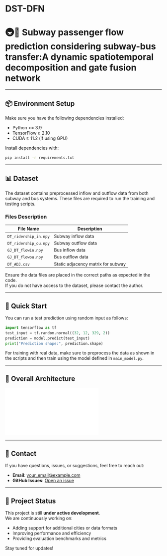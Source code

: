# DST-DFN
# 🚇🚌 Subway passenger flow prediction considering subway-bus transfer:A dynamic spatiotemporal decomposition and gate fusion network

---

## 📦 Environment Setup

Make sure you have the following dependencies installed:

- Python >= 3.9  
- TensorFlow ≥ 2.10  
- CUDA ≥ 11.2 (if using GPU)

Install dependencies with:

```bash
pip install -r requirements.txt
```

---

## 📊 Dataset

The dataset contains preprocessed inflow and outflow data from both subway and bus systems. These files are required to run the training and testing scripts.

### Files Description

| File Name               | Description                            |
|------------------------|----------------------------------------|
| `DT_ridership_in.npy`  | Subway inflow data                     |
| `DT_ridership_ou.npy`  | Subway outflow data                    |
| `GJ_DT_flowin.npy`     | Bus inflow data                        |
| `GJ_DT_flowou.npy`     | Bus outflow data                       |
| `DT_ADJ.csv`           | Static adjacency matrix for subway     |

Ensure the data files are placed in the correct paths as expected in the code.  
If you do not have access to the dataset, please contact the author.

---

## 🚀 Quick Start

You can run a test prediction using random input as follows:

```python
import tensorflow as tf
test_input = tf.random.normal((32, 12, 329, 2))
prediction = model.predict(test_input)
print("Prediction shape:", prediction.shape)
```

For training with real data, make sure to preprocess the data as shown in the scripts and then train using the model defined in `main_model.py`.

---

## 🧠 Overall Architecture
![Framework of the dynamic spatial-temporal decomposition and fusion network (DST-DFN).](./Figs/over-stru.pdf)


---

## 📮 Contact

If you have questions, issues, or suggestions, feel free to reach out:

- **Email**: your_email@example.com  
- **GitHub Issues**: [Open an issue](https://github.com/your_username/your_project/issues)

---

## 🧪 Project Status

This project is still **under active development**.  
We are continuously working on:

- Adding support for additional cities or data formats  
- Improving performance and efficiency  
- Providing evaluation benchmarks and metrics

Stay tuned for updates!
